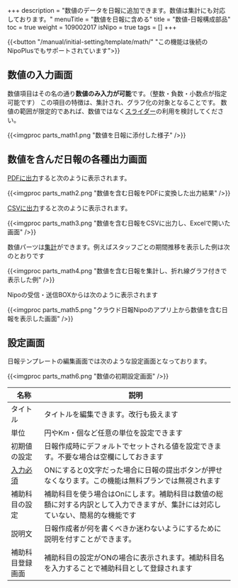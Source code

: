 +++
description = "数値のデータを日報に追加できます。数値は集計にも対応しております。"
menuTitle = "数値を日報に含める"
title = "数値-日報構成部品"
toc = true
weight = 109002017
isNipo = true
tags = []
+++

{{<button "/manual/initial-setting/template/math/" "この機能は後続のNipoPlusでもサポートされています">}}

## 数値の入力画面

数値項目はその名の通り**数値のみ入力が可能**です。（整数・負数・小数点が指定可能です）
この項目の特徴は、集計され、グラフ化の対象となることです。
数値の範囲が限定的であれば、数値ではなく[スライダー](/old/parts/slide/)の利用を検討してください。

{{<imgproc parts_math1.png "数値を日報に添付した様子" />}}

## 数値を含んだ日報の各種出力画面

[PDFに出力](/old/manual/pdf/)すると次のように表示されます。

{{<imgproc parts_math2.png "数値を含む日報をPDFに変換した出力結果" />}}

[CSVに出力](/old/manual/analytics/)すると次のように表示されます。

{{<imgproc parts_math3.png "数値を含む日報をCSVに出力し、Excelで開いた画面" />}}

数値パーツは[集計](/old/manual/analytics/)ができます。例えばスタッフごとの期間推移を表示した例は次のとおりです

{{<imgproc parts_math4.png "数値を含む日報を集計し、折れ線グラフ付きで表示した例" />}}

Nipoの受信・送信BOXからは次のように表示されます

{{<imgproc parts_math5.png "クラウド日報Nipoのアプリ上から数値を含む日報を表示した画面" />}}

## 設定画面

日報テンプレートの編集画面では次のような設定画面となっております。

{{<imgproc parts_math6.png "数値の初期設定画面" />}}

|名称|説明|
|---|---|
|タイトル|タイトルを編集できます。改行も扱えます|
|単位|円やKm・個など任意の単位を設定できます|
|初期値の設定|日報作成時にデフォルトでセットされる値を設定できます。不要な場合は空欄にしておきます|
|[入力必須](/tips/required/)|ONにすると0文字だった場合に日報の提出ボタンが押せなくなります。この機能は無料プランでは無視されます|
|補助科目の設定|補助科目を使う場合はOnにします。補助科目は数値の総額に対する内訳として入力できますが、集計には対応していない、簡易的な機能です|
|説明文|日報作成者が何を書くべきか迷わないようにするために説明を付すことができます。|
|補助科目登録画面|補助科目の設定がONの場合に表示されます。補助科目名を入力することで補助科目として登録されます|

